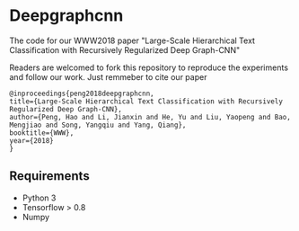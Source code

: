 # Deepgraphcnn

The code for our WWW2018 paper "Large-Scale Hierarchical Text Classification with Recursively Regularized Deep Graph-CNN"

Readers are welcomed to fork this repository to reproduce the experiments and follow our work. Just remmeber to cite our paper

    @inproceedings{peng2018deepgraphcnn,
    title={Large-Scale Hierarchical Text Classification with Recursively Regularized Deep Graph-CNN},
    author={Peng, Hao and Li, Jianxin and He, Yu and Liu, Yaopeng and Bao, Mengjiao and Song, Yangqiu and Yang, Qiang},
    booktitle={WWW},
    year={2018}
    }


## Requirements
- Python 3
- Tensorflow > 0.8
- Numpy
